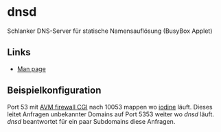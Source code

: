 dnsd
====

Schlanker DNS-Server für statische Namensauflösung (BusyBox Applet)

Links
-----

-   [Man
    page](http://www.busybox.net/downloads/BusyBox.html#dnsd)

Beispielkonfiguration
---------------------

Port 53 mit [AVM firewall CGI](../avm-firewall/README.md) nach 10053
mappen wo [iodine](../iodine/README.md) läuft. Dieses leitet Anfragen
unbekannter Domains auf Port 5353 weiter wo *dnsd* läuft. *dnsd*
beantwortet für ein paar Subdomains diese Anfragen.


